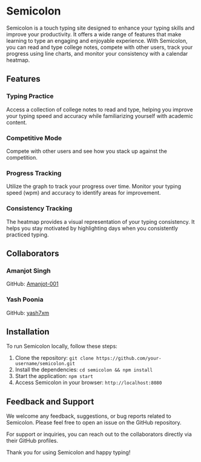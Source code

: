 # Semicolon

Semicolon is a touch typing site designed to enhance your typing skills and improve your productivity. It offers a wide range of features that make learning to type an engaging and enjoyable experience. With Semicolon, you can read and type college notes, compete with other users, track your progress using line charts, and monitor your consistency with a calendar heatmap.

## Features

### Typing Practice
Access a collection of college notes to read and type, helping you improve your typing speed and accuracy while familiarizing yourself with academic content.

### Competitive Mode
Compete with other users and see how you stack up against the competition.

### Progress Tracking
Utilize the graph to track your progress over time. Monitor your typing speed (wpm) and accuracy to identify areas for improvement.

### Consistency Tracking
The heatmap provides a visual representation of your typing consistency. It helps you stay motivated by highlighting days when you consistently practiced typing.

## Collaborators

### Amanjot Singh
GitHub: [Amanjot-001](https://github.com/Amanjot-001)

### Yash Poonia
GitHub: [yash7xm](https://github.com/yash7xm)

## Installation

To run Semicolon locally, follow these steps:

1. Clone the repository: 
``` git clone https://github.com/your-username/semicolon.git ```
2. Install the dependencies: 
``` cd semicolon && npm install ```
3. Start the application: 
``` npm start ```
4. Access Semicolon in your browser: 
``` http://localhost:8080 ```

## Feedback and Support

We welcome any feedback, suggestions, or bug reports related to Semicolon. Please feel free to open an issue on the GitHub repository.

For support or inquiries, you can reach out to the collaborators directly via their GitHub profiles.

Thank you for using Semicolon and happy typing!
